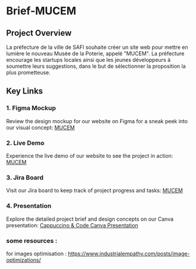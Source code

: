 # Brief-MUCEM

## Project Overview

La préfecture de la ville de SAFI souhaite créer un site web pour mettre en lumière le nouveau Musée de la Poterie, appelé "MUCEM".
La préfecture encourage les startups locales ainsi que les jeunes développeurs à soumettre leurs suggestions, dans le but de sélectionner la proposition la plus prometteuse.

## Key Links

### 1. Figma Mockup

Review the design mockup for our website on Figma for a sneak peek into our visual concept: [MUCEM ](https://www.figma.com/file/F4APSSV2TkkCqabdHFYoed/Untitled?type=design&node-id=0%3A1&mode=design&t=MqmuBUpge9EUyOFJ-1)

### 2. Live Demo

Experience the live demo of our website to see the project in action: [MUCEM](https://bouanani-soufiane.github.io/Brief-MUCEM/)

### 3. Jira Board

Visit our Jira board to keep track of project progress and tasks: [MUCEM](https://bouanani-soufiane.github.io/Brief-MUCEM/)

### 4. Presentation

Explore the detailed project brief and design concepts on our Canva presentation: [Cappuccino & Code Canva Presentation]()


### some resources :
for images optimisation : https://www.industrialempathy.com/posts/image-optimizations/